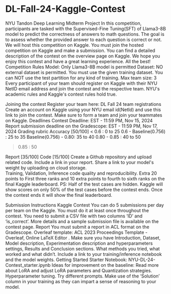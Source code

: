 # DL-Fall-24-Kaggle-Contest
NYU Tandon Deep Learning Midterm Project
In this competition, participants are tasked with the Supervised-Fine Tuning(SFT) of Llama3-8B model to predict the correctness of answers to math questions. The goal is to assess whether the provided answer to each question is correct or not. We will host this competition on Kaggle. You must join the hosted competition on Kaggle and make a submission. You can find a detailed description of the contest on the overview page on Kaggle. We hope you enjoy this contest and have a great learning experience. All the best!
Competition Rules
Model: Only Llama3-8B model is permitted
Dataset: NO external dataset is permitted. You must use the given training dataset. You can NOT use the test partition for any kind of training.
Max team size: 3
Every participant of your team should register on Kaggle with their NYU NetID email address and join the contest and the respective team.
NYU's academic rules and Kaggle's contest rules hold true.

Joining the contest
Register your team here: DL Fall 24 team registrations	
Create an account on Kaggle using your NYU email id(NetId) and use this link to join the contest.
Make sure to form a team and join your teammates on Kaggle. 
Deadlines
Contest Deadline: EST - 11:59 PM, Nov 15, 2024
Report submission deadline on the Gradescope: EST - 11:59 PM,  Nov 17, 2024
Grading rubric
Accuracy  [50/100]
< 0.6 : 0  to 25
0.6 - Baseline(0.756) : 25 to 35
Baseline(0.756) - 0.80: 35 to 40 
0.80 - 0.85 : 40 to  50
> 0.85 : 50

Report [35/100]
Code [15/100]
Create a Github repository and upload related code. Include a link in your report.
Share a link to your model's weight by uploading on cloud storage.  
Training, Validation, Inference code quality and reproducibility.
Extra 20 points to First three ranks and 10 extra points to fourth to sixth ranks on the final Kaggle leaderboard. 
PS: Half of the test cases are hidden. Kaggle will show scores on only 50% of the test cases before the contest ends. Once the contest ends it will show the final leaderboard. 



Submission Instructions
Kaggle Contest
You can do 5 submissions per day per team on the Kaggle. You must do it at least once throughout the contest. You need to submit a CSV file with two columns ‘ID’ and ‘is_correct’. More details and a sample submission file is available on the contest page.
Report
You must submit a report in ACL format on the Gradescope. Overleaf template:  ACL 2023 Proceedings Template - Overleaf, Online LaTeX Editor . 
Make sure you have Introduction, Dataset, Model description, Experimentation description and hyperparameters settings, Results and Conclusion sections. What methods you tried, what worked and what didn’t. 
Include a link to your training/inference notebook and the model weights.
Getting Started
Starter Notebook:
 NYU-DL-24-Contest_starter.ipynb
Ideas for improvement on the baseline:
Read more about LoRA and adjust LoRA parameters and Quantization strategies. 
Hyperparameter tuning.
Try different prompts.
Make use of the  ‘Solution’ column in your training as they can impart a sense of reasoning to your model. 
